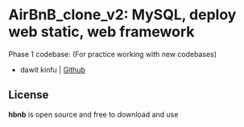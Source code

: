 # AirBnB_clone_v2: MySQL, deploy web static, web framework

Phase 1 codebase: (For practice working with new codebases)
* dawit kinfu | [Github](https://github.com/Dawitdkr)
## License

**hbnb** is open source and free to download and use

